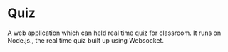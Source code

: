 # Quiz

A web application which can held real time quiz for classroom. It runs on Node.js., the real time quiz built up using Websocket.

